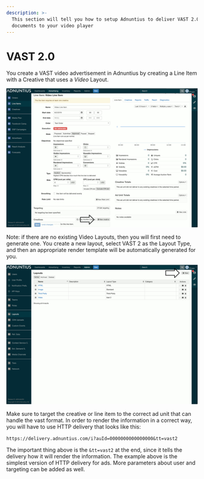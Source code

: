 ```yaml
---
description: >-
  This section will tell you how to setup Adnuntius to deliver VAST 2.0
  documents to your video player
---
```


# VAST 2.0

You create a VAST video advertisement in Adnuntius by creating a Line Item with a Creative that uses a *Video* Layout.

<img src="../.gitbook/assets/video_creative.gif" />

Note: if there are no existing Video Layouts, then you will first need to generate one. You create a new layout, select VAST 2 as the Layout Type, and then an appropriate render template will be automatically generated for you.

<img src="../.gitbook/assets/create_layout.gif" />

Make sure to target the creative or line item to the correct ad unit that can handle the vast format. In order to render the information in a correct way, you will have to use HTTP delivery that looks like this:

```http
https://delivery.adnuntius.com/i?auId=0000000000000000&tt=vast2
```

The important thing above is the `&tt=vast2` at the end, since it tells the delivery how it will render the information. The example above is the simplest version of HTTP delivery for ads. More parameters about user and targeting can be added as well.

